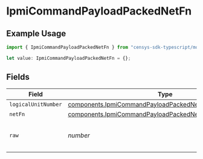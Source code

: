 # IpmiCommandPayloadPackedNetFn

## Example Usage

```typescript
import { IpmiCommandPayloadPackedNetFn } from "censys-sdk-typescript/models/components";

let value: IpmiCommandPayloadPackedNetFn = {};
```

## Fields

| Field                                                                                                                                  | Type                                                                                                                                   | Required                                                                                                                               | Description                                                                                                                            |
| -------------------------------------------------------------------------------------------------------------------------------------- | -------------------------------------------------------------------------------------------------------------------------------------- | -------------------------------------------------------------------------------------------------------------------------------------- | -------------------------------------------------------------------------------------------------------------------------------------- |
| `logicalUnitNumber`                                                                                                                    | [components.IpmiCommandPayloadPackedNetFnLogicalUnitNumber](../../models/components/ipmicommandpayloadpackednetfnlogicalunitnumber.md) | :heavy_minus_sign:                                                                                                                     | N/A                                                                                                                                    |
| `netFn`                                                                                                                                | [components.IpmiCommandPayloadPackedNetFnNetFn](../../models/components/ipmicommandpayloadpackednetfnnetfn.md)                         | :heavy_minus_sign:                                                                                                                     | N/A                                                                                                                                    |
| `raw`                                                                                                                                  | *number*                                                                                                                               | :heavy_minus_sign:                                                                                                                     | The raw value of the (NetFn << 2) \| LUN                                                                                               |